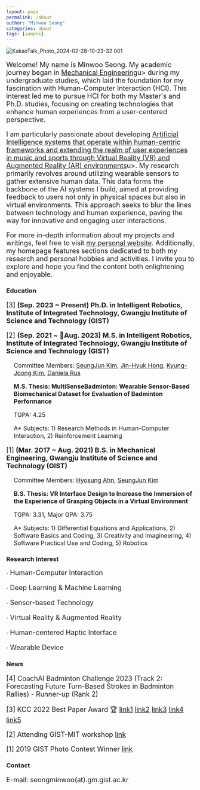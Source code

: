 ```yaml
---
layout: page
permalink: /about
author: "Minwoo Seong"
categories: about
tags: [sample]
---
```


![KakaoTalk_Photo_2024-02-28-10-23-32 001](https://github.com/dailyminiii/dailyminiii.github.io/assets/79134282/f1b25080-a6d0-4766-925f-0ed64413338e)

<div style="font-size: 18px;"><p>
Welcome! My name is Minwoo Seong. My academic journey began in <u>Mechanical Engineering</u>u> during my undergraduate studies, which laid the foundation for my fascination with Human-Computer Interaction (HCI). This interest led me to pursue HCI for both my Master's and Ph.D. studies, focusing on creating technologies that enhance human experiences from a user-centered perspective.
</p></div>

<div style="font-size: 18px;"><p>
I am particularly passionate about developing <u>Artificial Intelligence systems that operate within human-centric frameworks and extending the realm of user experiences in music and sports through Virtual Reality (VR) and Augmented Reality (AR) environments</u>u>. My research primarily revolves around utilizing wearable sensors to gather extensive human data. This data forms the backbone of the AI systems I build, aimed at providing feedback to users not only in physical spaces but also in virtual environments. This approach seeks to blur the lines between technology and human experience, paving the way for innovative and engaging user interactions.
</p></div>

<div style="font-size: 18px;"><p>
For more in-depth information about my projects and writings, feel free to visit <a href="https://dailyminiii.github.io/">my personal website</a>. Additionally, my homepage features sections dedicated to both my research and personal hobbies and activities. I invite you to explore and hope you find the content both enlightening and enjoyable.
</p></div>

### Education

<div style="font-size: 18px;">
 <p>
 [3] <span style="font-weight: bold;">(Sep. 2023 ~ Present)  Ph.D. in Intelligent Robotics, Institute of Integrated Technology, Gwangju Institute of Science and Technology (GIST)</span>
  </p>
</div>


<div style="font-size: 18px;">
 <p>
 [2] <span style="font-weight: bold;">(Sep. 2021 ~ Aug. 2023)  M.S. in Intelligent Robotics, Institute of Integrated Technology, Gwangju Institute of Science and Technology (GIST)</span>
 </p>
</div>

<div style="font-size: 16px;">
 <div style="margin-left: 20px;"><p>
 Committee Members: <a href="https://scholar.google.co.kr/citations?user=AjfRd6wAAAAJ&hl=ko&oi=ao">SeungJun Kim</a>, <a href="https://scholar.google.com/citations?user=iTu5G9QAAAAJ&hl=ko">Jin-Hyuk Hong</a>, <a href="https://scholar.google.com.au/citations?user=YBYE93sAAAAJ&hl=en">Kyung-Joong Kim</a>, <a href="https://www.csail.mit.edu/person/daniela-rus">Daniela Rus</a>
 </p>
</div></div>

<div style="font-size: 16px;">
 <div style="margin-left: 20px;"><p>
 <span style="font-weight: bold;">M.S. Thesis: MultiSenseBadminton: Wearable Sensor-Based Biomechanical Dataset for Evaluation of Badminton Performance</span> 
</p>
</div></div>

<div style="font-size: 16px;"><div style="margin-left: 20px;"><p>TGPA: 4.25</p></div></div>

<div style="font-size: 16px;"><div style="margin-left: 20px;"><p>A+ Subjects: 1) Research Methods in Human-Computer Interaction, 2) Reinforcement Learning</p></div></div>




<div style="font-size: 18px;"><p>[1] <span style="font-weight: bold;">(Mar. 2017 ~ Aug. 2021) B.S. in Mechanical Engineering, Gwangju Institute of Science and Technology (GIST)</span></p></div>
 
<div style="font-size: 16px;"><div style="margin-left: 20px;"><p>Committee Members: <a href="https://sites.google.com/view/hyosungahn/">Hyosung Ahn</a>, <a href="https://scholar.google.co.kr/citations?user=AjfRd6wAAAAJ&hl=ko&oi=ao">SeungJun Kim</a></p></div></div>

<div style="font-size: 16px;"><div style="margin-left: 20px;"><p><span style="font-weight: bold;">B.S. Thesis: VR Interface Design to Increase the Immersion of the Experience of Grasping Objects in a Virtual Environment</span></p></div></div>

<div style="font-size: 16px;"><div style="margin-left: 20px;"><p>TGPA: 3.31, Major GPA: 3.75</p></div></div>

<div style="font-size: 16px;"><div style="margin-left: 20px;"><p>A+ Subjects: 1) Differential Equations and Applications, 2) Software Basics and Coding, 3) Creativity and Imagineering, 4) Software Practical Use and Coding, 5) Robotics</p></div></div>

### Research Interest

<div style="font-size: 18px;">∙ Human-Computer Interaction </p></div>

<div style="font-size: 18px;">∙ Deep Learning & Machine Learning</p></div>

<div style="font-size: 18px;">∙ Sensor-based Technology </p></div>

<div style="font-size: 18px;">∙ Virtual Reality & Augmented Reality</p></div>

<div style="font-size: 18px;">∙ Human-centered Haptic Interface</p></div>

<div style="font-size: 18px;">∙ Wearable Device</p></div>

### News
<div style="font-size: 18px;">
  <p>
  [4] CoachAI Badminton Challenge 2023 (Track 2: Forecasting Future Turn-Based Strokes in Badminton Rallies) - Runner-up (Rank 2)
   </p>
 </div>
 

<div style="font-size: 18px;">
  <p>
    [3] KCC 2022 Best Paper Award 🏆
    <a href="http://www.chum-dan.net/news/articleView.html?idxno=6089">link1</a>
    <a href="https://news.unn.net/news/articleView.html?idxno=531642">link2</a>
    <a href="https://www.news1.kr/articles/?4753497">link3</a>
    <a href="https://news.nate.com/view/20220726n07118">link4</a>
    <a href="https://news.nate.com/view/20220726n07367">link5</a>
  </p>
</div>
 
 
 <div style="font-size: 18px;">
  <p>
  [2] Attending GIST-MIT workshop <a href="https://www.etnews.com/20220711000027">link</a>
   </p>
 </div>
 
 
<div style="font-size: 18px;">
  <p>
  [1] 2019 GIST Photo Contest Winner <a href="https://www.gist.ac.kr/kr/html/sub06/060101.html?mode=V&no=194113">link</a>
   </p>
 </div>


### Contact

<div style="font-size: 18px;"><p>E-mail: seongminwoo(at).gm.gist.ac.kr</p></div>

